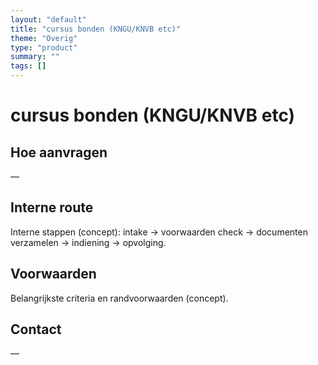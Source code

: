 ```yaml
---
layout: "default"
title: "cursus bonden (KNGU/KNVB etc)"
theme: "Overig"
type: "product"
summary: ""
tags: []
---
```

# cursus bonden (KNGU/KNVB etc)



## Hoe aanvragen
—

## Interne route
Interne stappen (concept): intake → voorwaarden check → documenten verzamelen → indiening → opvolging.

## Voorwaarden
Belangrijkste criteria en randvoorwaarden (concept).

## Contact
—
